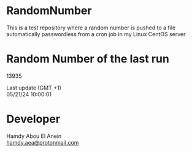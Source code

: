 # RandomNumber    
This is a test repository where a random number is pushed to a file automatically passwordless from a cron job in my Linux CentOS server    
# Random Number of the last run   
13935
      
Last update (GMT +1)    
05/21/24 10:00:01
# Developer    
Hamdy Abou El Anein   
hamdy.aea@protonmail.com
